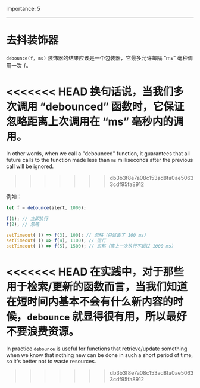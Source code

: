 importance: 5

---

# 去抖装饰器

`debounce(f, ms)` 装饰器的结果应该是一个包装器，它最多允许每隔 “ms” 毫秒调用一次 `f`。

<<<<<<< HEAD
换句话说，当我们多次调用 “debounced” 函数时，它保证忽略距离上次调用在 “ms” 毫秒内的调用。
=======
In other words, when we call a "debounced" function, it guarantees that all future calls to the function made less than `ms` milliseconds after the previous call will be ignored.
>>>>>>> db3b3f8e7a08c153ad8fa0ae50633cdf95fa8912

例如：

```js no-beautify
let f = debounce(alert, 1000);

f(1); // 立即执行
f(2); // 忽略

setTimeout( () => f(3), 100); // 忽略（只过去了 100 ms）
setTimeout( () => f(4), 1100); // 运行
setTimeout( () => f(5), 1500); // 忽略（离上一次执行不超过 1000 ms）
```

<<<<<<< HEAD
在实践中，对于那些用于检索/更新的函数而言，当我们知道在短时间内基本不会有什么新内容的时候，`debounce` 就显得很有用，所以最好不要浪费资源。
=======
In practice `debounce` is useful for functions that retrieve/update something when we know that nothing new can be done in such a short period of time, so it's better not to waste resources.
>>>>>>> db3b3f8e7a08c153ad8fa0ae50633cdf95fa8912
